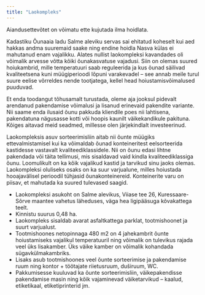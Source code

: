 ```yaml
---
title: "Laokompleks"
---
```


Aiandusettevõtet on võimatu ette kujutada ilma hoidlata.

Kadastiku Õunaaia ladu Salme aleviku servas sai ehitatud koheselt kui aed hakkas andma suuremaid saake ning endine hoidla Nasva külas ei mahutanud enam vajalikku. Alates nullist laokompleksi kavandades oli võimalik arvesse võtta kõiki õunakasvatuse vajadusi. Siin on olemas suured hoiukambrid, mille temperatuuri saab reguleerida ja kus õunad säilivad kvaliteetsena kuni müügiperioodi lõpuni varakevadel – see annab meile turul suure eelise võrreldes nende tootjatega, kellel head hoiustamisvõimalused puuduvad.

Et enda toodangut tõhusamalt turustada, oleme aja jooksul pidevalt arendanud pakendamise võimalusi ja lisanud erinevaid pakendite variante. Nii saame enda ilusaid õunu pakkuda kliendile poes nii lahtisena, pakendatuna nägusasse kotti või hoopis kaunilt väikekandikule pakituna. Kõiges aitavad meid seadmed, millesse olen järjekindlalt investeerinud.

Laokompleksis asuv sorteerimisliin aitab nii õunte müügiks ettevalmistamisel kui ka võimaldab õunad konteineritest eelsorteerida kastidesse vastavalt kvaliteediklassidele. Nii on õunu edasi lihtne pakendada või täita tellimusi, mis sisaldavad vaid kindla kvaliteediklassiga õunu. Loomulikult on ka kõik vajalikud kastid ja tarvikud sinu jaoks olemas.
Laokompleksi oluliseks osaks on ka suur varjualune, milles hoiustada hooajavälisel perioodil tühjasid õunakonteinereid. Konteinerite varu on piisav, et mahutada ka suured tulevased saagid.

- Laokompleksi asukoht on Salme alevikus, Viiase tee 26, Kuressaare-Sõrve maantee vahetus läheduses, väga hea ligipääsuga kõvakattega teelt.
- Kinnistu suurus 0,48 ha.
- Laokompleks sisaldab avarat asfaltkattega parklat, tootmishoonet ja suurt varjualust.
- Tootmishoones netopinnaga 480 m2 on 4 jahekambrit õunte hoiustamiseks vajalikul temperatuuril ning võimalik on tulevikus rajada veel üks lisakamber. Üks väike kamber on võimalik kohandada sügavkülmakambriks.
- Lisaks asub tootmishoones veel õunte sorteerimise ja pakendamise ruum ning kontor + töötajate riietusruum, duširuum, WC.
- Pakkumisesse kuuluvad ka õunte sorteerimisliin, väikepakendisse pakendamise masin ning kõik vajaminevad väiketarvikud – kaalud, etiketikaal, etiketiprinterid jm.
